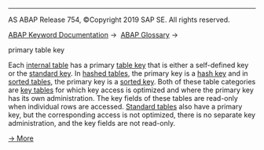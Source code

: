   

* * *

AS ABAP Release 754, ©Copyright 2019 SAP SE. All rights reserved.

[ABAP Keyword Documentation](javascript:call_link\('abenabap.htm'\)) →  [ABAP Glossary](javascript:call_link\('abenabap_glossary.htm'\)) → 

primary table key

Each [internal table](javascript:call_link\('abeninternal_table_glosry.htm'\) "Glossary Entry") has a primary [table key](javascript:call_link\('abentable_key_glosry.htm'\) "Glossary Entry") that is either a self-defined key or the [standard key](javascript:call_link\('abenstandard_key_glosry.htm'\) "Glossary Entry"). In [hashed tables](javascript:call_link\('abenhashed_table_glosry.htm'\) "Glossary Entry"), the primary key is a [hash key](javascript:call_link\('abenhash_key_glosry.htm'\) "Glossary Entry") and in [sorted tables](javascript:call_link\('abensorted_table_glosry.htm'\) "Glossary Entry"), the primary key is a [sorted key](javascript:call_link\('abensorted_key_glosry.htm'\) "Glossary Entry"). Both of these table categories are [key tables](javascript:call_link\('abenkey_table_glosry.htm'\) "Glossary Entry") for which key access is optimized and where the primary key has its own administration. The key fields of these tables are read-only when individual rows are accessed. [Standard tables](javascript:call_link\('abenstandard_table_glosry.htm'\) "Glossary Entry") also have a primary key, but the corresponding access is not optimized, there is no separate key administration, and the key fields are not read-only.

[→ More](javascript:call_link\('abenitab_key_primary.htm'\))